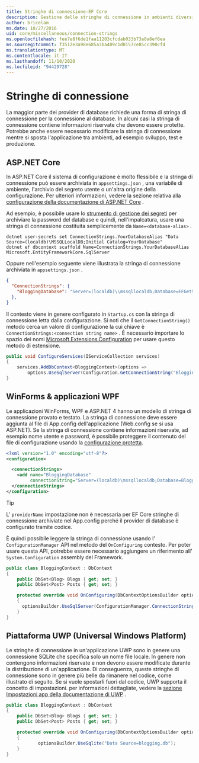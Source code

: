 ```yaml
---
title: Stringhe di connessione-EF Core
description: Gestione delle stringhe di connessione in ambienti diversi con Entity Framework Core
author: bricelam
ms.date: 10/27/2016
uid: core/miscellaneous/connection-strings
ms.openlocfilehash: fee7e8f6de1faa11203cfcdab033b73a0a8ef6ea
ms.sourcegitcommit: f3512e3a98e685a3ba409c1d0157ce85cc390cf4
ms.translationtype: MT
ms.contentlocale: it-IT
ms.lasthandoff: 11/10/2020
ms.locfileid: "94429728"
---
```

# <a name="connection-strings"></a>Stringhe di connessione

La maggior parte dei provider di database richiede una forma di stringa di connessione per la connessione al database. In alcuni casi la stringa di connessione contiene informazioni riservate che devono essere protette. Potrebbe anche essere necessario modificare la stringa di connessione mentre si sposta l'applicazione tra ambienti, ad esempio sviluppo, test e produzione.

## <a name="aspnet-core"></a>ASP.NET Core

In ASP.NET Core il sistema di configurazione è molto flessibile e la stringa di connessione può essere archiviata in `appsettings.json` , una variabile di ambiente, l'archivio del segreto utente o un'altra origine della configurazione. Per ulteriori informazioni, vedere la sezione relativa alla [configurazione della documentazione di ASP.NET Core](/aspnet/core/fundamentals/configuration) .

Ad esempio, è possibile usare lo [strumento di gestione dei segreti](/aspnet/core/security/app-secrets#secret-manager) per archiviare la password del database e quindi, nell'impalcatura, usare una stringa di connessione costituita semplicemente da `Name=<database-alias>` .

```dotnetcli
dotnet user-secrets set ConnectionStrings.YourDatabaseAlias "Data Source=(localdb)\MSSQLLocalDB;Initial Catalog=YourDatabase"
dotnet ef dbcontext scaffold Name=ConnectionStrings.YourDatabaseAlias Microsoft.EntityFrameworkCore.SqlServer
```

Oppure nell'esempio seguente viene illustrata la stringa di connessione archiviata in `appsettings.json` .

```json
{
  "ConnectionStrings": {
    "BloggingDatabase": "Server=(localdb)\\mssqllocaldb;Database=EFGetStarted.ConsoleApp.NewDb;Trusted_Connection=True;"
  },
}
```

Il contesto viene in genere configurato in `Startup.cs` con la stringa di connessione letta dalla configurazione. Si noti che il `GetConnectionString()` metodo cerca un valore di configurazione la cui chiave è `ConnectionStrings:<connection string name>` . È necessario importare lo spazio dei nomi [Microsoft.Extensions.Configuration](/dotnet/api/microsoft.extensions.configuration) per usare questo metodo di estensione.

```csharp
public void ConfigureServices(IServiceCollection services)
{
    services.AddDbContext<BloggingContext>(options =>
        options.UseSqlServer(Configuration.GetConnectionString("BloggingDatabase")));
}
```

## <a name="winforms--wpf-applications"></a>WinForms & applicazioni WPF

Le applicazioni WinForms, WPF e ASP.NET 4 hanno un modello di stringa di connessione provato e testato. La stringa di connessione deve essere aggiunta al file di App.config dell'applicazione (Web.config se si usa ASP.NET). Se la stringa di connessione contiene informazioni riservate, ad esempio nome utente e password, è possibile proteggere il contenuto del file di configurazione usando la [configurazione protetta](/dotnet/framework/data/adonet/connection-strings-and-configuration-files#encrypting-configuration-file-sections-using-protected-configuration).

```xml
<?xml version="1.0" encoding="utf-8"?>
<configuration>

  <connectionStrings>
    <add name="BloggingDatabase"
         connectionString="Server=(localdb)\mssqllocaldb;Database=Blogging;Trusted_Connection=True;" />
  </connectionStrings>
</configuration>
```

> [!TIP]
> L' `providerName` impostazione non è necessaria per EF Core stringhe di connessione archiviate nel App.config perché il provider di database è configurato tramite codice.

È quindi possibile leggere la stringa di connessione usando l' `ConfigurationManager` API nel metodo del `OnConfiguring` contesto. Per poter usare questa API, potrebbe essere necessario aggiungere un riferimento all' `System.Configuration` assembly del Framework.

```csharp
public class BloggingContext : DbContext
{
    public DbSet<Blog> Blogs { get; set; }
    public DbSet<Post> Posts { get; set; }

    protected override void OnConfiguring(DbContextOptionsBuilder optionsBuilder)
    {
      optionsBuilder.UseSqlServer(ConfigurationManager.ConnectionStrings["BloggingDatabase"].ConnectionString);
    }
}
```

## <a name="universal-windows-platform-uwp"></a>Piattaforma UWP (Universal Windows Platform)

Le stringhe di connessione in un'applicazione UWP sono in genere una connessione SQLite che specifica solo un nome file locale. In genere non contengono informazioni riservate e non devono essere modificate durante la distribuzione di un'applicazione. Di conseguenza, queste stringhe di connessione sono in genere più belle da rimanere nel codice, come illustrato di seguito. Se si vuole spostarli fuori dal codice, UWP supporta il concetto di impostazioni. per informazioni dettagliate, vedere la [sezione Impostazioni app della documentazione di UWP](/windows/uwp/app-settings/store-and-retrieve-app-data) .

```csharp
public class BloggingContext : DbContext
{
    public DbSet<Blog> Blogs { get; set; }
    public DbSet<Post> Posts { get; set; }

    protected override void OnConfiguring(DbContextOptionsBuilder optionsBuilder)
    {
            optionsBuilder.UseSqlite("Data Source=blogging.db");
    }
}
```
